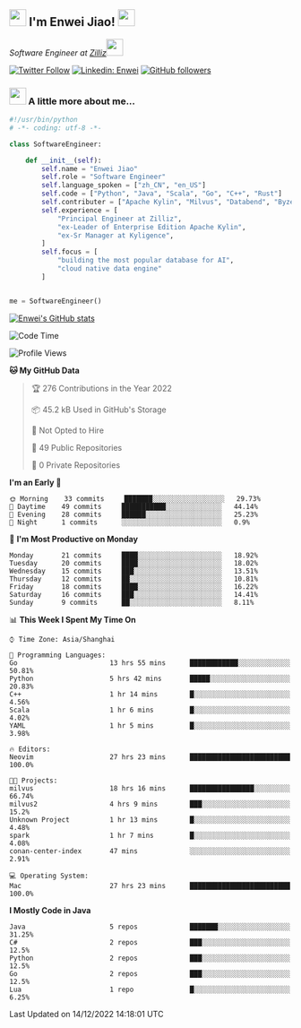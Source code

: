 <h2><img src="https://emojis.slackmojis.com/emojis/images/1531849430/4246/blob-sunglasses.gif?1531849430" width="30"/> I'm  Enwei Jiao! <img src="https://media.giphy.com/media/juBt25nT1KGys/giphy.gif" width=30> </h2>
<!-- <img align='right' src="https://media.giphy.com/media/M9gbBd9nbDrOTu1Mqx/giphy.gif" width="230"> -->
<p><em>Software Engineer at <a href="https://zilliz.com/">Zilliz</a><img src="https://media.giphy.com/media/WUlplcMpOCEmTGBtBW/giphy.gif" width="30"></em></p>

[![Twitter Follow](https://img.shields.io/twitter/follow/misteranmol?label=Follow)](https://twitter.com/intent/follow?screen_name=EnweiJiao)
[![Linkedin: Enwei](https://img.shields.io/badge/-enwei-blue?style=&logo=Linkedin&logoColor=white&link=https://www.linkedin.com/in/enwei-jiao-41192a97)](https://www.linkedin.com/in/enwei-jiao-41192a97/)
[![GitHub followers](https://img.shields.io/github/followers/jiaoew1991?label=Follow&style=social)](https://github.com/jiaoew1991)


### <img src="https://media.giphy.com/media/VgCDAzcKvsR6OM0uWg/giphy.gif" width="30"> A little more about me...  

```python
#!/usr/bin/python
# -*- coding: utf-8 -*-

class SoftwareEngineer:

    def __init__(self):
        self.name = "Enwei Jiao"
        self.role = "Software Engineer"
        self.language_spoken = ["zh_CN", "en_US"]
        self.code = ["Python", "Java", "Scala", "Go", "C++", "Rust"]
        self.contributer = ["Apache Kylin", "Milvus", "Databend", "Byzer-Lang"]
        self.experience = [
            "Principal Engineer at Zilliz",
            "ex-Leader of Enterprise Edition Apache Kylin",
            "ex-Sr Manager at Kyligence",
        ]
        self.focus = [
            "building the most popular database for AI",
            "cloud native data engine"
        ]


me = SoftwareEngineer()
```

[![Enwei's GitHub stats](https://github-readme-stats.vercel.app/api?username=jiaoew1991&count_private=true&show_icons=true)](https://github.com/jiaoew1991/jiaoew1991)

<!-- [![Top Langs](https://github-readme-stats.vercel.app/api/top-langs/?username=jiaoew1991&layout=compact)](https://github.com/jiaoew1991/jiaoew1991) -->

<!--START_SECTION:waka-->
![Code Time](http://img.shields.io/badge/Code%20Time-373%20hrs%2029%20mins-blue)

![Profile Views](http://img.shields.io/badge/Profile%20Views-0-blue)

**🐱 My GitHub Data** 

> 🏆 276 Contributions in the Year 2022
 > 
> 📦 45.2 kB Used in GitHub's Storage 
 > 
> 🚫 Not Opted to Hire
 > 
> 📜 49 Public Repositories 
 > 
> 🔑 0 Private Repositories  
 > 
**I'm an Early 🐤** 

```text
🌞 Morning    33 commits     ███████░░░░░░░░░░░░░░░░░░   29.73% 
🌆 Daytime    49 commits     ███████████░░░░░░░░░░░░░░   44.14% 
🌃 Evening    28 commits     ██████░░░░░░░░░░░░░░░░░░░   25.23% 
🌙 Night      1 commits      ░░░░░░░░░░░░░░░░░░░░░░░░░   0.9%

```
📅 **I'm Most Productive on Monday** 

```text
Monday       21 commits     ████░░░░░░░░░░░░░░░░░░░░░   18.92% 
Tuesday      20 commits     ████░░░░░░░░░░░░░░░░░░░░░   18.02% 
Wednesday    15 commits     ███░░░░░░░░░░░░░░░░░░░░░░   13.51% 
Thursday     12 commits     ██░░░░░░░░░░░░░░░░░░░░░░░   10.81% 
Friday       18 commits     ████░░░░░░░░░░░░░░░░░░░░░   16.22% 
Saturday     16 commits     ███░░░░░░░░░░░░░░░░░░░░░░   14.41% 
Sunday       9 commits      ██░░░░░░░░░░░░░░░░░░░░░░░   8.11%

```


📊 **This Week I Spent My Time On** 

```text
⌚︎ Time Zone: Asia/Shanghai

💬 Programming Languages: 
Go                       13 hrs 55 mins      ████████████░░░░░░░░░░░░░   50.81% 
Python                   5 hrs 42 mins       █████░░░░░░░░░░░░░░░░░░░░   20.83% 
C++                      1 hr 14 mins        █░░░░░░░░░░░░░░░░░░░░░░░░   4.56% 
Scala                    1 hr 6 mins         █░░░░░░░░░░░░░░░░░░░░░░░░   4.02% 
YAML                     1 hr 5 mins         █░░░░░░░░░░░░░░░░░░░░░░░░   3.98%

🔥 Editors: 
Neovim                   27 hrs 23 mins      █████████████████████████   100.0%

🐱‍💻 Projects: 
milvus                   18 hrs 16 mins      ████████████████░░░░░░░░░   66.74% 
milvus2                  4 hrs 9 mins        ███░░░░░░░░░░░░░░░░░░░░░░   15.2% 
Unknown Project          1 hr 13 mins        █░░░░░░░░░░░░░░░░░░░░░░░░   4.48% 
spark                    1 hr 7 mins         █░░░░░░░░░░░░░░░░░░░░░░░░   4.08% 
conan-center-index       47 mins             ░░░░░░░░░░░░░░░░░░░░░░░░░   2.91%

💻 Operating System: 
Mac                      27 hrs 23 mins      █████████████████████████   100.0%

```

**I Mostly Code in Java** 

```text
Java                     5 repos             ███████░░░░░░░░░░░░░░░░░░   31.25% 
C#                       2 repos             ███░░░░░░░░░░░░░░░░░░░░░░   12.5% 
Python                   2 repos             ███░░░░░░░░░░░░░░░░░░░░░░   12.5% 
Go                       2 repos             ███░░░░░░░░░░░░░░░░░░░░░░   12.5% 
Lua                      1 repo              █░░░░░░░░░░░░░░░░░░░░░░░░   6.25%

```



 Last Updated on 14/12/2022 14:18:01 UTC
<!--END_SECTION:waka-->
